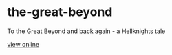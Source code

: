 # the-great-beyond
To the Great Beyond and back again - a Hellknights tale

[view online](https://jensfischer1515.github.io/the-great-beyond/)
